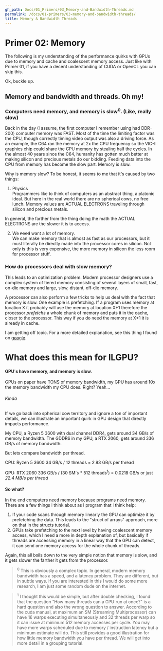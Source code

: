 ```yaml
---
gh_path: Docs/01_Primers/03_Memory-and-Bandwidth-Threads.md
permalink: /docs/01-primers/03-memory-and-bandwidth-threads/
title: Memory & Bandwidth Threads
---
```


# Primer 02: Memory

The following is my understanding of the performance quirks with GPUs due to memory and cache and coalescent memory
access.
Just like with Primer 01, if you have a decent understanding of CUDA or OpenCL you can skip this.

Ok, buckle up.

## Memory and bandwidth and threads. Oh my!

### Computers need memory, and memory is slow<sup>0</sup>. (Like, really slow)

Back in the day (I assume, the first computer I remember using had DDR-200) computer memory
was FAST. Most of the time the limiting factor was the CPU, though correctly timing video output was also
a driving force. As an example, the C64 ran the memory at 2x the CPU frequency so the VIC-II
graphics chip could share the CPU memory by stealing half the cycles. In the almost 40 years since the C64, humanity
has gotten much better at making silicon and precious metals do our bidding. Feeding
data into the CPU from memory has become the slow part. Memory is slow.

Why is memory slow? To be honest, it seems to me that it's caused by two things:

1. Physics<br/>
   Programmers like to think of computers as an abstract thing, a platonic ideal.
   But here in the real world there are no spherical cows, no free lunch. Memory values are ACTUAL
   ELECTRONS traveling through silicon and precious metals.

In general, the farther from the thing doing the math the ACTUAL ELECTRONS are the slower it is
to access.

2. We ~~need~~ want a lot of memory.<br/>
   We can make memory that is almost as fast as our processors, but it must literally be directly made into the
   processor cores in silicon.
   Not only is this is very expensive, the more memory in silicon the less room for processor stuff.

### How do processors deal with slow memory?

This leads to an optimization problem. Modern processor designers use a complex system of tiered
memory consisting of several layers of small, fast, on-die memory and large, slow, distant, off-die memory.

A processor can also perform a few tricks to help us deal with the fact that memory is slow.
One example is prefetching. If a program uses memory at location X it probably will use the
memory at location X+1 therefore the processor *prefetchs* a whole chunk of memory and puts it in
the cache, closer to the processor. This way if you do need the memory at X+1 it is already in cache.

I am getting off topic. For a more detailed explanation, see this thing I found
on [google](https://formulusblack.com/blog/compute-performance-distance-of-data-as-a-measure-of-latency/).

# What does this mean for ILGPU?

#### GPU's have memory, and memory is slow.

GPUs on paper have TONS of memory bandwidth, my GPU has around 10x the memory bandwidth my CPU does. Right? Yeah...

###### Kinda

If we go back into spherical cow territory and ignore a ton of important details, we can illustrate an
important quirk in GPU design that directly impacts performance.

My CPU, a Ryzen 5 3600 with dual channel DDR4, gets around 34 GB/s of memory bandwidth. The GDDR6 in my GPU, a RTX 2060,
gets around 336 GB/s of memory bandwidth.

But lets compare bandwidth per thread.

CPU: Ryzen 5 3600 34 GB/s / 12 threads = 2.83 GB/s per thread

GPU: RTX 2060 336 GB/s / (30 SM's * 512 threads<sup>1</sup>) = 0.0218 GB/s or just *22.4 MB/s per thread*

#### So what?

In the end computers need memory because programs need memory. There are a few things I think about as I program that I
think help:

1. If your code scans through memory linearly the GPU can optimize it by prefetching the data. This leads to the "struct
   of arrays"
   approach, more on that in the structs tutorial.
2. GPUs take prefetching to the next level by having coalescent memory access, which I need a more in depth explanation
   of, but
   basically if threads are accessing memory in a linear way that the GPU can detect, it can send one memory access for
   the whole chunk
   of threads.

Again, this all boils down to the very simple notion that memory is slow, and it gets slower the farther it gets from
the processor.

> <sup>0</sup>
> This is obviously a complex topic. In general, modern memory bandwidth has a speed, and a latency problem. They
> are different, but in subtle ways. If you are interested in this I would do some more research, I am just
> some random dude on the internet.

> <sup>1</sup>
> I thought this would be simple, but after double checking, I found that the question "How many threads can a GPU run
> at once?"
> is a hard question and also the wrong question to answer. According to the cuda manual, at maximum an SM (Streaming
> Multiprocessor) can
> have 16 warps executing simultaneously and 32 threads per warp so it can issue at minimum 512 memory accesses per
> cycle. You may have more warps scheduled due to memory / instruction latency but a minimum estimate will do. This
> still provides a good
> illustration for how little memory bandwidth you have per thread. We will get into more detail in a
> grouping tutorial.

